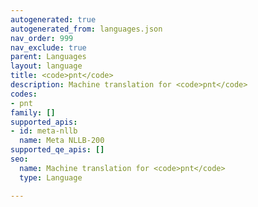 ```yaml
---
autogenerated: true
autogenerated_from: languages.json
nav_order: 999
nav_exclude: true
parent: Languages
layout: language
title: <code>pnt</code>
description: Machine translation for <code>pnt</code>
codes:
- pnt
family: []
supported_apis:
- id: meta-nllb
  name: Meta NLLB-200
supported_qe_apis: []
seo:
  name: Machine translation for <code>pnt</code>
  type: Language

---
```


